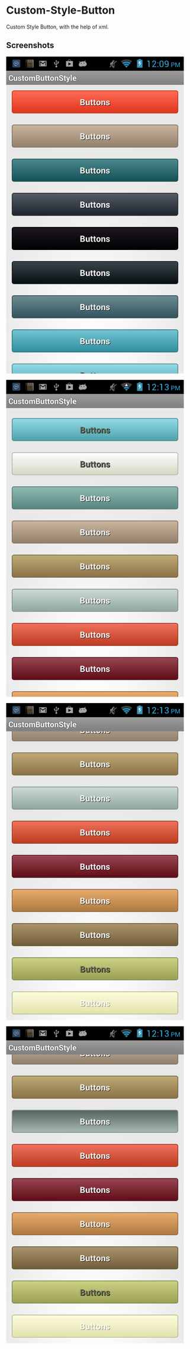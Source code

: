 Custom-Style-Button
===================

Custom Style Button, with the help of xml.


Screenshots 
-

![Screenshot](https://github.com/siddhpuraamitr/Custom-Style-Button/blob/master/screenshots/device-2013-12-21-120915.png)

![Screenshot](https://github.com/siddhpuraamitr/Custom-Style-Button/blob/master/screenshots/device-2013-12-21-121310.png)

![Screenshot](https://github.com/siddhpuraamitr/Custom-Style-Button/blob/master/screenshots/device-2013-12-21-121333.png)

![Screenshot](https://github.com/siddhpuraamitr/Custom-Style-Button/blob/master/screenshots/device-2013-12-21-121345.png)
